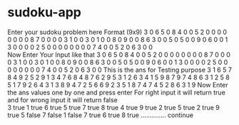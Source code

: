# sudoku-app

Enter your sudoku problem here 
Format (9x9) 
 3 0 6 5 0 8 4 0 0 
 5 2 0 0 0 0 0 0 0 
 0 8 7 0 0 0 0 3 1 
 0 0 3 0 1 0 0 8 0 
 9 0 0 8 6 3 0 0 5 
 0 5 0 0 9 0 6 0 0 
 1 3 0 0 0 0 2 5 0 
 0 0 0 0 0 0 0 7 4 
 0 0 5 2 0 6 3 0 0  
Now Enter Your Input like that 
3 0 6 5 0 8 4 0 0
5 2 0 0 0 0 0 0 0
0 8 7 0 0 0 0 3 1
0 0 3 0 1 0 0 8 0
9 0 0 8 6 3 0 0 5
0 5 0 0 9 0 6 0 0
1 3 0 0 0 0 2 5 0
0 0 0 0 0 0 0 7 4
0 0 5 2 0 6 3 0 0
This is the ans for Testing purpose
3 1 6 5 7 8 4 9 2 
5 2 9 1 3 4 7 6 8 
4 8 7 6 2 9 5 3 1 
2 6 3 4 1 5 9 8 7 
9 7 4 8 6 3 1 2 5 
8 5 1 7 9 2 6 4 3 
1 3 8 9 4 7 2 5 6 
6 9 2 3 5 1 8 7 4 
7 4 5 2 8 6 3 1 9 
Now Enter the ans values one by one and press enter 
For right input it will return true and for wrong input it will return false  
3
true
1
true
6
true
5
true
7
true
8
true
4
true
9
true
2
true
5
true
2
true
9
true
5
false
7
false
1
false
7
true
6
true
8
true
.............. continue
